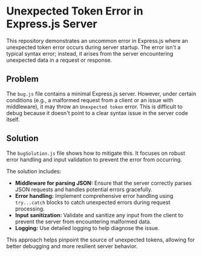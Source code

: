 # Unexpected Token Error in Express.js Server
This repository demonstrates an uncommon error in Express.js where an unexpected token error occurs during server startup.  The error isn't a typical syntax error; instead, it arises from the server encountering unexpected data in a request or response.

## Problem
The `bug.js` file contains a minimal Express.js server.  However, under certain conditions (e.g., a malformed request from a client or an issue with middleware), it may throw an `Unexpected token` error.  This is difficult to debug because it doesn't point to a clear syntax issue in the server code itself.

## Solution
The `bugSolution.js` file shows how to mitigate this.  It focuses on robust error handling and input validation to prevent the error from occurring.

The solution includes:

*   **Middleware for parsing JSON:** Ensure that the server correctly parses JSON requests and handles potential errors gracefully.
*   **Error handling:** Implement comprehensive error handling using `try...catch` blocks to catch unexpected errors during request processing.
*   **Input sanitization:** Validate and sanitize any input from the client to prevent the server from encountering malformed data.
*   **Logging:** Use detailed logging to help diagnose the issue.

This approach helps pinpoint the source of unexpected tokens, allowing for better debugging and more resilient server behavior.